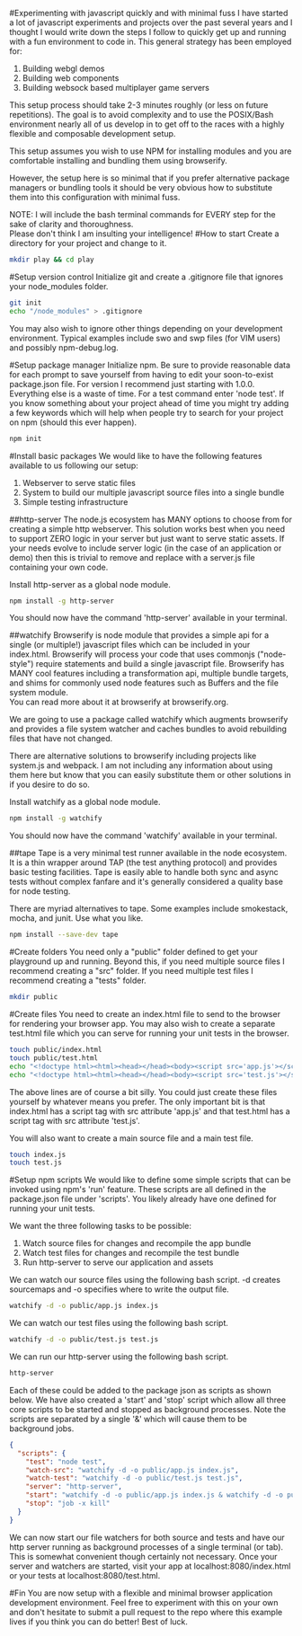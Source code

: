 #Experimenting with javascript quickly and with minimal fuss
I have started a lot of javascript experiments and projects over the past several years
and I thought I would write down the steps I follow to quickly get up and running
with a fun environment to code in.  This general strategy has been employed for:

1. Building webgl demos
2. Building web components
3. Building websock based multiplayer game servers

This setup process should take 2-3 minutes roughly (or less on future repetitions).  The goal
is to avoid complexity and to use the POSIX/Bash environment nearly all of us develop in
to get off to the races with a highly flexible and composable development setup.  

This setup assumes you wish to use NPM for installing modules and you are comfortable installing
and bundling them using browserify.  

However, the setup here is so minimal that if you prefer alternative package managers or bundling tools
it should be very obvious how to substitute them into this configuration with minimal fuss.

NOTE: I will include the bash terminal commands for EVERY step for the sake of clarity and thoroughness.  
Please don't think I am insulting your intelligence!
#How to start
Create a directory for your project and change to it.
```bash
mkdir play && cd play
```
#Setup version control
Initialize git and create a .gitignore file that ignores your node_modules folder.
```bash
git init
echo "/node_modules" > .gitignore
```
You may also wish to ignore other things depending on your development environment.  Typical examples include swo and swp files (for VIM users) and possibly npm-debug.log.

#Setup package manager
Initialize npm.  Be sure to provide reasonable data for each prompt to save yourself from having to edit
your soon-to-exist package.json file.  For version I recommend just starting with 1.0.0.  Everything else
is a waste of time.  For a test command enter 'node test'.  If you know something about your project 
ahead of time you might try adding a few keywords which will help when people try to search for your 
project on npm (should this ever happen).
```bash
npm init
```
#Install basic packages
We would like to have the following features available to us following our setup:

1. Webserver to serve static files
2. System to build our multiple javascript source files into a single bundle
3. Simple testing infrastructure

##http-server
The node.js ecosystem has MANY options to choose from for creating a simple http webserver.  This solution 
works best when you need to support ZERO logic in your server but just want to serve static assets.  If your
needs evolve to include server logic (in the case of an application or demo) then this is trivial to remove
and replace with a server.js file containing your own code.

Install http-server as a global node module.
```bash
npm install -g http-server
```
You should now have the command 'http-server' available in your terminal.

##watchify
Browserify is node module that provides a simple api for a single (or multiple!) javascript files which can
be included in your index.html.  Browserify will process your code that uses commonjs ("node-style") require
statements and build a single javascript file.  Browserify has MANY cool features including a transformation
api, multiple bundle targets, and shims for commonly used node features such as Buffers and the file system module.  
You can read more about it at browserify at browserify.org.

We are going to use a package called watchify which augments browserify and provides a file system watcher 
and caches bundles to avoid rebuilding files that have not changed.

There are alternative solutions to browserify including projects like system.js and webpack.  I am not 
including any information about using them here but know that you can easily substitute them or other solutions
in if you desire to do so.

Install watchify as a global node module.
```bash
npm install -g watchify
```
You should now have the command 'watchify' available in your terminal.

##tape
Tape is a very minimal test runner available in the node ecosystem.  It is a thin wrapper around TAP (the test anything
protocol) and provides basic testing facilities.  Tape is easily able to handle both sync and async tests without complex
fanfare and it's generally considered a quality base for node testing.  

There are myriad alternatives to tape.  Some examples include smokestack, mocha, and junit.  Use what you like.
```bash
npm install --save-dev tape
```

#Create folders
You need only a "public" folder defined to get your playground up and running.  Beyond this, if you need multiple source files
I recommend creating a "src" folder.  If you need multiple test files I recommend creating a "tests" folder.

```bash
mkdir public
```
#Create files
You need to create an index.html file to send to the browser for rendering your browser app.  You may also wish to create 
a separate test.html file which you can serve for running your unit tests in the browser.  
```bash
touch public/index.html
touch public/test.html
echo "<!doctype html><html><head></head><body><script src='app.js'></script></body></html>" > public/index.html
echo "<!doctype html><html><head></head><body><script src='test.js'></script></body></html>" > public/test.html
```
The above lines are of course a bit silly.  You could just create these files yourself by whatever means you prefer.  The only
important bit is that index.html has a script tag with src attribute 'app.js' and that test.html has a script tag with src attribute 
'test.js'.

You will also want to create a main source file and a main test file.
```bash
touch index.js
touch test.js
```

#Setup npm scripts
We would like to define some simple scripts that can be invoked using npm's 'run' feature.  These scripts are all defined
in the package.json file under 'scripts'.  You likely already have one defined for running your unit tests.  

We want the three following tasks to be possible:

1. Watch source files for changes and recompile the app bundle
2. Watch test files for changes and recompile the test bundle
3. Run http-server to serve our application and assets

We can watch our source files using the following bash script.  -d creates sourcemaps and -o specifies where to write the output file.
```bash
watchify -d -o public/app.js index.js
```
We can watch our test files using the following bash script.
```bash
watchify -d -o public/test.js test.js
```
We can run our http-server using the following bash script.
```bash
http-server
```

Each of these could be added to the package json as scripts as shown below.
We have also created a 'start' and 'stop' script which allow all three core scripts to be started
and stopped as background processes.  Note the scripts are separated by a single '&' which will cause
them to be background jobs.

```json
{
  "scripts": {
    "test": "node test",
    "watch-src": "watchify -d -o public/app.js index.js",
    "watch-test": "watchify -d -o public/test.js test.js",
    "server": "http-server",
    "start": "watchify -d -o public/app.js index.js & watchify -d -o public/test.js test.js & http-server &",
    "stop": "job -x kill"
  }
}
```

We can now start our file watchers for both source and tests and have our http server running as background processes of a single terminal (or tab).  This is somewhat convenient though certainly not necessary.  Once your server and watchers are started, visit your app at localhost:8080/index.html or your tests at localhost:8080/test.html.

#Fin
You are now setup with a flexible and minimal browser application development environment.  Feel free
to experiment with this on your own and don't hesitate to submit a pull request to the repo where this example lives if you think you can do better!  Best of luck.
